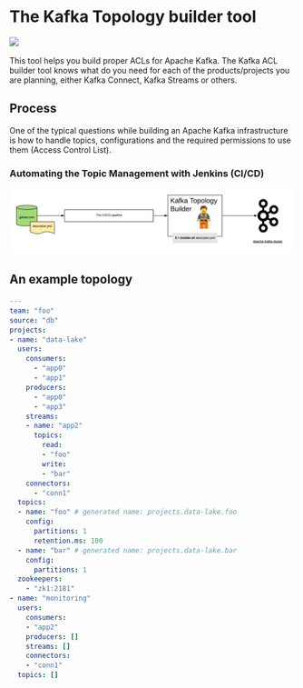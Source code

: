 # The Kafka Topology builder tool

<a href="https://codeclimate.com/github/purbon/kafka-topology-builder/maintainability"><img src="https://api.codeclimate.com/v1/badges/ef4bcda7d1b5fd0a4f1e/maintainability" /></a>

This tool helps you build proper ACLs for Apache Kafka. The Kafka ACL builder tool knows what do you
need for each of the products/projects you are planning, either Kafka Connect, Kafka Streams or others.

## Process 

One of the typical questions while building an Apache Kafka infrastructure is how to handle topics, configurations and the required
permissions to use them (Access Control List).

### Automating the Topic Management with Jenkins (CI/CD)

![KafkaTopologyBuilder](imgs/kafka-topology-builder.png)


## An example topology

```yaml 
---
team: "foo"
source: "db"
projects:
- name: "data-lake"
  users:
    consumers:
      - "app0"
      - "app1"
    producers:
      - "app0"
      - "app3"
    streams:
    - name: "app2"
      topics:
        read:
        - "foo"
        write:
        - "bar"
    connectors:
      - "conn1"
  topics:
  - name: "foo" # generated name: projects.data-lake.foo
    config:
      partitions: 1
      retention.ms: 100
  - name: "bar" # generated name: projects.data-lake.bar
    config:
      partitions: 1
  zookeepers:
    - "zk1:2181"
- name: "monitoring"
  users:
    consumers:
    - "app2"
    producers: []
    streams: []
    connectors:
    - "conn1"
  topics: []
```